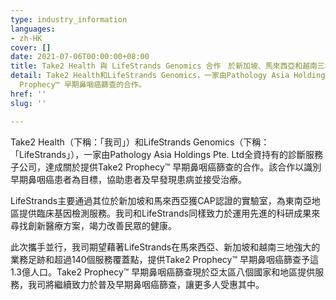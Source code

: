 ```yaml
---
type: industry_information
languages:
- zh-HK
cover: []
date: 2021-07-06T00:00:00+08:00
title: Take2 Health 與 LifeStrands Genomics 合作　於新加坡、馬來西亞和越南三地提供早期鼻咽癌篩查
detail: Take2 Health和LifeStrands Genomics，一家由Pathology Asia Holdings Pte. Ltd全資持有的診斷服務子公司，達成關於提供Take2
  Prophecy™ 早期鼻咽癌篩查的合作。
href: ''
slug: ''

---
```

Take2 Health（下稱：「我司」）和LifeStrands Genomics（下稱：「LifeStrands」），一家由Pathology Asia Holdings Pte. Ltd全資持有的診斷服務子公司，達成關於提供Take2 Prophecy™ 早期鼻咽癌篩查的合作。該合作以識別早期鼻咽癌患者為目標，協助患者及早發現患病並接受治療。

LifeStrands主要通過其位於新加坡和馬來西亞獲CAP認證的實驗室，為東南亞地區提供臨床基因檢測服務。我司和LifeStrands同樣致力於運用先進的科研成果來尋找創新醫療方案，竭力改善民眾的健康。

此次攜手並行，我司期望藉著LifeStrands在馬來西亞、新加坡和越南三地強大的業務足跡和超過140個服務覆蓋點，提供Take2 Prophecy™ 早期鼻咽癌篩查予這1.3億人口。Take2 Prophecy™ 早期鼻咽癌篩查現於亞太區八個國家和地區提供服務，我司將繼續致力於普及早期鼻咽癌篩查，讓更多人受惠其中。